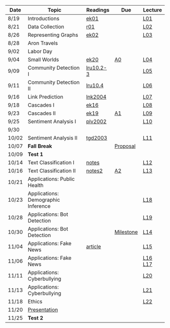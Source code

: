 

| Date  | Topic                       | Readings                      | Due           | Lecture      |
| ----- |-----------------------------|-------------------------------|---------------|--------------|
| 8/19  | Introductions               |  [ek01](read/ek-01.pdf)       |               |[L01](lec/l01)|
| 8/21  | Data Collection             |  [r01](read/r-01.pdf)         |               |[L02](lec/l02)|
| 8/26  | Representing Graphs         |  [ek02](read/ek-02.pdf)       |               |[L03](lec/l03)|
| 8/28  | Aron Travels | | |
| 9/02  | Labor Day | | |
| 9/04  | Small Worlds                |  [ek20](read/ek-20.pdf)       | [A0](https://github.com/iit-cs579/assignments/tree/master/a0)               |[L04](lec/l04)|
| 9/09  | Community Detection I       |  [lru10.2-3](read/lru-10.pdf) |               |[L05](lec/l05)|
| 9/11  | Community Detection II      |  [lru10.4](read/lru-10.pdf)   |               |[L06](lec/l06)|
| 9/16  | Link Prediction             |  [lnk2004](read/lnk2004.pdf)  |               |[L07](lec/l07)|
| 9/18  | Cascades I                  |  [ek16](read/ek-16.pdf)       |               |[L08](lec/l08)|
| 9/23  | Cascades II                 |  [ek19](read/ek-19.pdf)       | [A1](https://github.com/iit-cs579/assignments/tree/master/a1)              |[L09](lec/l09)|
| 9/25  | Sentiment Analysis I        |  [plv2002](read/plv2002.pdf)  |               |[L10](lec/l10)|
| 9/30  |                             |                               |             |              |
| 10/02 | Sentiment Analysis II       |  [tgd2003](read/tgd2003.pdf)  ||[L11](lec/l11)|
| 10/07 | **Fall Break**              |                               |            [Proposal](https://github.com/iit-cs579/assignments/tree/master/project)    |              |
| 10/09 | **Test 1**                  |                               |               |              |
| 10/14 | Text Classification I       |   [notes](/lec/l14/gd.pdf)                             |               |[L12](lec/l12)|
| 10/16 | Text Classification II      |  [notes2](/lec/l14/logistic.pdf)                           | [A2](https://github.com/iit-cs579/assignments/tree/master/a2)               |[L13](lec/l13)|
| 10/21 | Applications: Public Health         |                               |               |              |
| 10/23 | Applications: Demographic Inference   | |  |[L18](lec/l18/) |
| 10/28 | Applications: Bot Detection   |                               | | [L19](lec/l19)| 
| 10/30 | Applications: Bot Detection        |       |     [Milestone](https://github.com/iit-cs579/assignments/tree/master/project)            |[L14](lec/l14)|
| 11/04 | Applications: Fake News         |    [article](https://science.sciencemag.org/content/359/6380/1146.full)                             |               | [L15](lec/l15)  |
| 11/06 | Applications: Fake News          |                               |               |  [L16](lec/l16) [L17](lec/l17) |  [A3](https://github.com/iit-cs579/assignments/tree/master/a3)               
| 11/11 | Applications: Cyberbullying             |   |               |  [L20](lec/l20)       | 
| 11/13 | Applications: Cyberbullying             |                             |  | [L21](lec/l21) 
| 11/18 | Ethics              |                               |             |  [L22](lec/l22) | [A4](https://github.com/iit-cs579/assignments/tree/master/a4)   |
| 11/20 | [Presentation](https://github.com/iit-cs579/assignments/tree/master/project) |
| 11/25  | **Test 2** |

